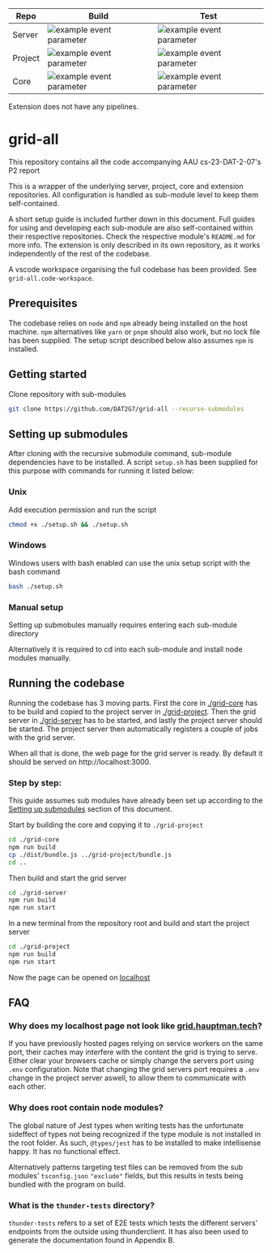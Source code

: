 | Repo    | Build                                                                                                               | Test                                                                                                               |
| ------- | ------------------------------------------------------------------------------------------------------------------- | ------------------------------------------------------------------------------------------------------------------ |
| Server  | ![example event parameter](https://github.com/DAT2G7/grid-server/actions/workflows/build.yml/badge.svg?event=push)  | ![example event parameter](https://github.com/DAT2G7/grid-server/actions/workflows/jest.yml/badge.svg?event=push)  |
| Project | ![example event parameter](https://github.com/DAT2G7/grid-project/actions/workflows/build.yml/badge.svg?event=push) | ![example event parameter](https://github.com/DAT2G7/grid-project/actions/workflows/jest.yml/badge.svg?event=push) |
| Core    | ![example event parameter](https://github.com/DAT2G7/grid-core/actions/workflows/build.yml/badge.svg?event=push)    | ![example event parameter](https://github.com/DAT2G7/grid-core/actions/workflows/jest.yml/badge.svg?event=push)    |

Extension does not have any pipelines.

# grid-all

This repository contains all the code accompanying AAU cs-23-DAT-2-07's P2 report

This is a wrapper of the underlying server, project, core and extension repositories. All configuration is handled as sub-module level to keep them self-contained.

A short setup guide is included further down in this document. Full guides for using and developing each sub-module are also self-contained within their respective repositories. Check the respective module's `README.md` for more info. The extension is only described in its own repository, as it works independently of the rest of the codebase.

A vscode workspace organising the full codebase has been provided. See `grid-all.code-workspace`.

## Prerequisites

The codebase relies on `node` and `npm` already being installed on the host machine. `npm` alternatives like `yarn` or `pnpm` should also work, but no lock file has been supplied. The setup script described below also assumes `npm` is installed.

## Getting started

Clone repository with sub-modules

```bash
git clone https://github.com/DAT2G7/grid-all --recurse-submodules
```

## Setting up submodules

After cloning with the recursive submodule command, sub-module dependencies have to be installed. A script `setup.sh` has been supplied for this purpose with commands for running it listed below:

### Unix

Add execution permission and run the script

```bash
chmod +x ./setup.sh && ./setup.sh
```

### Windows

Windows users with bash enabled can use the unix setup script with the bash command

```bash
bash ./setup.sh
```

### Manual setup

Setting up submobules manually requires entering each sub-module directory

Alternatively it is required to cd into each sub-module and install node modules manually.

## Running the codebase

Running the codebase has 3 moving parts. First the core in [./grid-core](https://github.com/DAT2G7/grid-core) has to be build and copied to the project server in [./grid-project](https://github.com/DAT2G7/grid-project). Then the grid server in [./grid-server](https://github.com/DAT2G7/grid-server) has to be started, and lastly the project server should be started. The project server then automatically registers a couple of jobs with the grid server.

When all that is done, the web page for the grid server is ready. By default it should be served on http://localhost:3000.

### Step by step:

This guide assumes sub modules have already been set up according to the [Setting up submodules](#setting-up-submodules) section of this document.

Start by building the core and copying it to `./grid-project`

```sh
cd ./grid-core
npm run build
cp ./dist/bundle.js ../grid-project/bundle.js
cd ..
```

Then build and start the grid server

```sh
cd ./grid-server
npm run build
npm run start
```

In a new terminal from the repository root and build and start the project server

```sh
cd ./grid-project
npm run build
npm run start
```

Now the page can be opened on [localhost](http://localhost:3000)

## FAQ

### Why does my localhost page not look like [grid.hauptman.tech](https://grid.hauptman.tech/client)?

If you have previously hosted pages relying on service workers on the same port, their caches may interfere with the content the grid is trying to serve. Either clear your browsers cache or simply change the servers port using `.env` configuration. Note that changing the grid servers port requires a `.env` change in the project server aswell, to allow them to communicate with each other.

### Why does root contain node modules?

The global nature of Jest types when writing tests has the unfortunate sideffect of types not being recognized if the type module is not installed in the root folder. As such, `@types/jest` has to be installed to make intellisense happy. It has no functional effect.

Alternatively patterns targeting test files can be removed from the sub modules' `tsconfig.json` `"exclude"` fields, but this results in tests being bundled with the program on build.

### What is the `thunder-tests` directory?

`thunder-tests` refers to a set of E2E tests which tests the different servers' endpoints from the outside using thunderclient. It has also been used to generate the documentation found in Appendix B.
